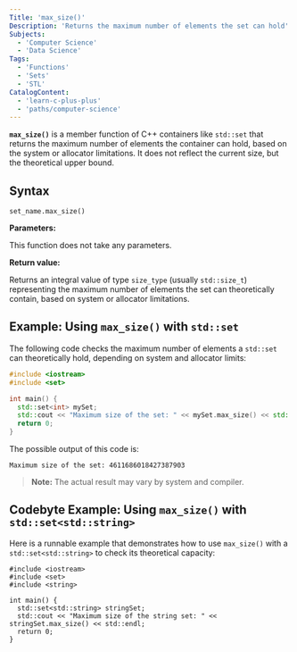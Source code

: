 ```yaml
---
Title: 'max_size()'
Description: 'Returns the maximum number of elements the set can hold'
Subjects:
  - 'Computer Science'
  - 'Data Science'
Tags:
  - 'Functions'
  - 'Sets'
  - 'STL'
CatalogContent:
  - 'learn-c-plus-plus'
  - 'paths/computer-science'
---
```


**`max_size()`** is a member function of C++ containers like `std::set` that returns the maximum number of elements the container can hold, based on the system or allocator limitations. It does not reflect the current size, but the theoretical upper bound.

## Syntax

```pseudo
set_name.max_size()
```

**Parameters:**

This function does not take any parameters.

**Return value:**

Returns an integral value of type `size_type` (usually `std::size_t`) representing the maximum number of elements the set can theoretically contain, based on system or allocator limitations.

## Example: Using `max_size()` with `std::set`

The following code checks the maximum number of elements a `std::set` can theoretically hold, depending on system and allocator limits:

```cpp
#include <iostream>
#include <set>

int main() {
  std::set<int> mySet;
  std::cout << "Maximum size of the set: " << mySet.max_size() << std::endl;
  return 0;
}
```

The possible output of this code is:

```shell
Maximum size of the set: 4611686018427387903
```

> **Note:** The actual result may vary by system and compiler.

## Codebyte Example: Using `max_size()` with `std::set<std::string>`

Here is a runnable example that demonstrates how to use `max_size()` with a `std::set<std::string>` to check its theoretical capacity:

```codebyte/cpp
#include <iostream>
#include <set>
#include <string>

int main() {
  std::set<std::string> stringSet;
  std::cout << "Maximum size of the string set: " << stringSet.max_size() << std::endl;
  return 0;
}

```
